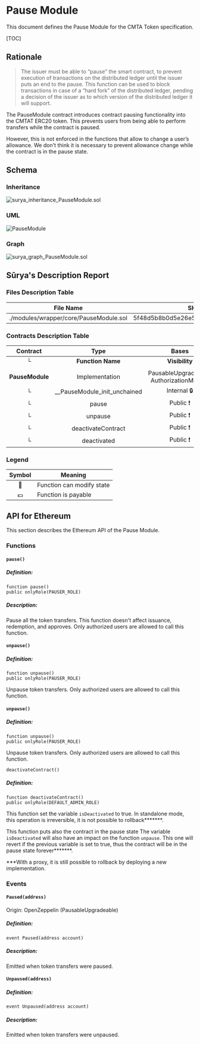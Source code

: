 # Pause Module

This document defines the Pause Module for the CMTA Token specification.

[TOC]

## Rationale

> The issuer must be able to “pause” the smart contract, to prevent execution of transactions on the distributed ledger until the issuer puts an end to the pause. This function can be used to block transactions in case of a “hard fork” of the distributed ledger, pending a decision of the issuer as to which version of the distributed ledger it will support.

The PauseModule contract introduces contract pausing functionality into the CMTAT ERC20 token. This prevents users from being able to perform transfers while the contract is paused.

However, this is not enforced in the functions that allow to change a user’s allowance. We don't think it is necessary to prevent allowance change while the contract is in the pause state.

## Schema

### Inheritance

![surya_inheritance_PauseModule.sol](../../../schema/surya_inheritance/surya_inheritance_PauseModule.sol.png)

### UML

![PauseModule](../../../schema/sol2uml/PauseModule.svg)

### Graph

![surya_graph_PauseModule.sol](../../../schema/surya_graph/surya_graph_PauseModule.sol.png)

## Sūrya's Description Report

### Files Description Table


| File Name                              | SHA-1 Hash                               |
| -------------------------------------- | ---------------------------------------- |
| ./modules/wrapper/core/PauseModule.sol | 5f48d5b8b0d5e26e5939aa45e58a0bbf035ba8e0 |


### Contracts Description Table


|    Contract     |             Type             |                  Bases                   |                |                  |
| :-------------: | :--------------------------: | :--------------------------------------: | :------------: | :--------------: |
|        └        |      **Function Name**       |              **Visibility**              | **Mutability** |  **Modifiers**   |
|                 |                              |                                          |                |                  |
| **PauseModule** |        Implementation        | PausableUpgradeable, AuthorizationModule |                |                  |
|        └        | __PauseModule_init_unchained |                Internal 🔒                |       🛑        | onlyInitializing |
|        └        |            pause             |                 Public ❗️                 |       🛑        |     onlyRole     |
|        └        |           unpause            |                 Public ❗️                 |       🛑        |     onlyRole     |
|        └        |      deactivateContract      |                 Public ❗️                 |       🛑        |     onlyRole     |
|        └        |         deactivated          |                 Public ❗️                 |                |       NO❗️        |


### Legend

| Symbol | Meaning                   |
| :----: | ------------------------- |
|   🛑    | Function can modify state |
|   💵    | Function is payable       |

## API for Ethereum

This section describes the Ethereum API of the Pause Module.

### Functions

#### `pause()`

##### Definition:

```solidity
function pause() 
public onlyRole(PAUSER_ROLE)
```

##### Description:

Pause all the token transfers.
This function doesn't affect issuance, redemption, and approves.
Only authorized users are allowed to call this function.

#### `unpause()`

##### Definition:

```solidity
function unpause() 
public onlyRole(PAUSER_ROLE)
```

Unpause token transfers.
Only authorized users are allowed to call this function.

#### `unpause()`

##### Definition:

```solidity
function unpause() 
public onlyRole(PAUSER_ROLE)
```

Unpause token transfers.
Only authorized users are allowed to call this function.



`deactivateContract() `

##### Definition:

```solidity
function deactivateContract()
public onlyRole(DEFAULT_ADMIN_ROLE)
```

This function set the variable `isDeactivated` to true.
In standalone mode, this operation is irreversible, it is not possible to rollback*******.

This function puts also the contract in the pause state
The variable `isDeactivated` will also have an impact on the function `unpause`. This one will revert if the previous variable is set to true, thus the contract will be in the pause state forever*******.

***With a proxy, it is still possible to rollback by deploying a new implementation.

### Events

#### `Paused(address)`

Origin: OpenZeppelin (PausableUpgradeable)

##### Definition:

```solidity
event Paused(address account)
```

##### Description:

Emitted when token transfers were paused.

#### `Unpaused(address)`

##### Definition:

```solidity
event Unpaused(address account)
```

##### Description:

Emitted when token transfers were unpaused.
